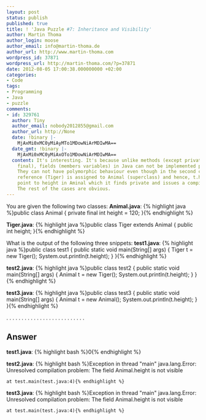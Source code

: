 ```yaml
---
layout: post
status: publish
published: true
title: ! 'Java Puzzle #7: Inheritance and Visibility'
author: Martin Thoma
author_login: moose
author_email: info@martin-thoma.de
author_url: http://www.martin-thoma.com
wordpress_id: 37871
wordpress_url: http://martin-thoma.com/?p=37871
date: 2012-08-05 17:00:38.000000000 +02:00
categories:
- Code
tags:
- Programming
- Java
- puzzle
comments:
- id: 329761
  author: Tiny
  author_email: nobody2012855@gmail.com
  author_url: http://None
  date: !binary |-
    MjAxMi0xMC0yMiAyMTo1MDowNiArMDIwMA==
  date_gmt: !binary |-
    MjAxMi0xMC0yMiAxOTo1MDowNiArMDIwMA==
  content: It's interesting. It's because unlike methods (except private, static and
    final), fields (members variables) in Java can not be implemented polymorphically.
    They can not have polymorphic behaviour even though in the second case, a subclass
    reference (Tiger) is assigned to Animal (superclass) and hence, t.height will
    point to height in Aminal which it finds private and issues a compile-time error.
    The rest of the cases are obvious.
---
```

You are given the following two classes:
<strong>Animal.java</strong>:
{% highlight java %}public class Animal {
    private final int height = 120;
}{% endhighlight %}

<strong>Tiger.java</strong>:
{% highlight java %}public class Tiger extends Animal {
    public int height;
}{% endhighlight %}

What is the output of the following three snippets:
<strong>test1.java</strong>:
{% highlight java %}public class test1 {
    public static void main(String[] args) {
        Tiger t = new Tiger();
        System.out.println(t.height);
    }
}{% endhighlight %}

<strong>test2.java</strong>:
{% highlight java %}public class test2 {
    public static void main(String[] args) {
        Animal t = new Tiger();
        System.out.println(t.height);
    }
}{% endhighlight %}

<strong>test3.java</strong>:
{% highlight java %}public class test3 {
    public static void main(String[] args) {
        Animal t = new Animal();
        System.out.println(t.height);
    }
}{% endhighlight %}

.
.
.
.
.
.
.
.
.
.
.
.
.
.
.
.
.
.
.
.
.
.
.
.
.
.


<h2>Answer</h2>
<strong>test1.java</strong>:
{% highlight bash %}0{% endhighlight %}

<strong>test2.java</strong>:
{% highlight bash %}Exception in thread "main" java.lang.Error: Unresolved compilation 
      problem: 
	The field Animal.height is not visible

	at test.main(test.java:4){% endhighlight %}

<strong>test3.java</strong>:
{% highlight bash %}Exception in thread "main" java.lang.Error: Unresolved compilation 
      problem: 
	The field Animal.height is not visible

	at test.main(test.java:4){% endhighlight %}
